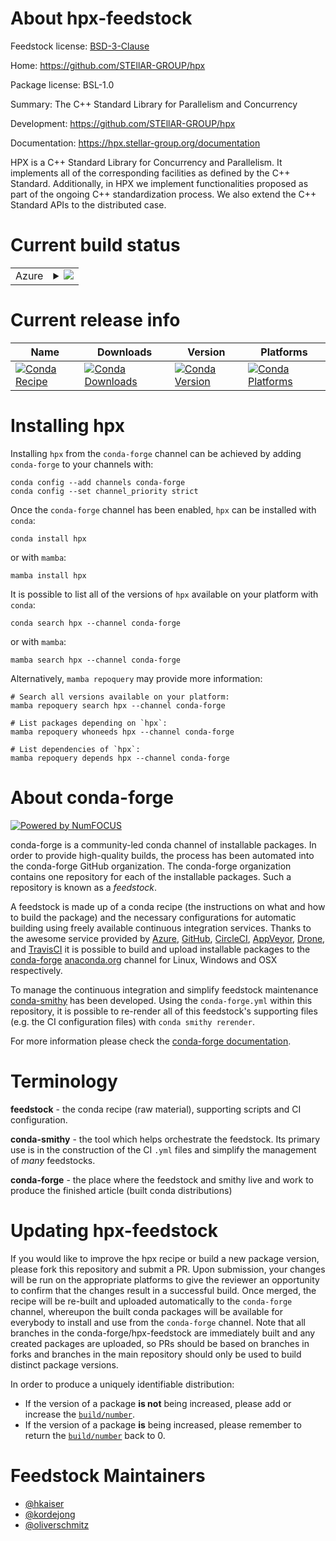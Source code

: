 About hpx-feedstock
===================

Feedstock license: [BSD-3-Clause](https://github.com/conda-forge/hpx-feedstock/blob/main/LICENSE.txt)

Home: https://github.com/STEllAR-GROUP/hpx

Package license: BSL-1.0

Summary: The C++ Standard Library for Parallelism and Concurrency

Development: https://github.com/STEllAR-GROUP/hpx

Documentation: https://hpx.stellar-group.org/documentation

HPX is a C++ Standard Library for Concurrency and Parallelism. It implements all of the
corresponding facilities as defined by the C++ Standard. Additionally, in HPX we implement
functionalities proposed as part of the ongoing C++ standardization process. We also extend
the C++ Standard APIs to the distributed case.


Current build status
====================


<table>
    
  <tr>
    <td>Azure</td>
    <td>
      <details>
        <summary>
          <a href="https://dev.azure.com/conda-forge/feedstock-builds/_build/latest?definitionId=17801&branchName=main">
            <img src="https://dev.azure.com/conda-forge/feedstock-builds/_apis/build/status/hpx-feedstock?branchName=main">
          </a>
        </summary>
        <table>
          <thead><tr><th>Variant</th><th>Status</th></tr></thead>
          <tbody><tr>
              <td>linux_64_mallocsystem</td>
              <td>
                <a href="https://dev.azure.com/conda-forge/feedstock-builds/_build/latest?definitionId=17801&branchName=main">
                  <img src="https://dev.azure.com/conda-forge/feedstock-builds/_apis/build/status/hpx-feedstock?branchName=main&jobName=linux&configuration=linux%20linux_64_mallocsystem" alt="variant">
                </a>
              </td>
            </tr><tr>
              <td>linux_64_malloctcmalloc</td>
              <td>
                <a href="https://dev.azure.com/conda-forge/feedstock-builds/_build/latest?definitionId=17801&branchName=main">
                  <img src="https://dev.azure.com/conda-forge/feedstock-builds/_apis/build/status/hpx-feedstock?branchName=main&jobName=linux&configuration=linux%20linux_64_malloctcmalloc" alt="variant">
                </a>
              </td>
            </tr><tr>
              <td>osx_64</td>
              <td>
                <a href="https://dev.azure.com/conda-forge/feedstock-builds/_build/latest?definitionId=17801&branchName=main">
                  <img src="https://dev.azure.com/conda-forge/feedstock-builds/_apis/build/status/hpx-feedstock?branchName=main&jobName=osx&configuration=osx%20osx_64_" alt="variant">
                </a>
              </td>
            </tr><tr>
              <td>osx_arm64</td>
              <td>
                <a href="https://dev.azure.com/conda-forge/feedstock-builds/_build/latest?definitionId=17801&branchName=main">
                  <img src="https://dev.azure.com/conda-forge/feedstock-builds/_apis/build/status/hpx-feedstock?branchName=main&jobName=osx&configuration=osx%20osx_arm64_" alt="variant">
                </a>
              </td>
            </tr><tr>
              <td>win_64</td>
              <td>
                <a href="https://dev.azure.com/conda-forge/feedstock-builds/_build/latest?definitionId=17801&branchName=main">
                  <img src="https://dev.azure.com/conda-forge/feedstock-builds/_apis/build/status/hpx-feedstock?branchName=main&jobName=win&configuration=win%20win_64_" alt="variant">
                </a>
              </td>
            </tr>
          </tbody>
        </table>
      </details>
    </td>
  </tr>
</table>

Current release info
====================

| Name | Downloads | Version | Platforms |
| --- | --- | --- | --- |
| [![Conda Recipe](https://img.shields.io/badge/recipe-hpx-green.svg)](https://anaconda.org/conda-forge/hpx) | [![Conda Downloads](https://img.shields.io/conda/dn/conda-forge/hpx.svg)](https://anaconda.org/conda-forge/hpx) | [![Conda Version](https://img.shields.io/conda/vn/conda-forge/hpx.svg)](https://anaconda.org/conda-forge/hpx) | [![Conda Platforms](https://img.shields.io/conda/pn/conda-forge/hpx.svg)](https://anaconda.org/conda-forge/hpx) |

Installing hpx
==============

Installing `hpx` from the `conda-forge` channel can be achieved by adding `conda-forge` to your channels with:

```
conda config --add channels conda-forge
conda config --set channel_priority strict
```

Once the `conda-forge` channel has been enabled, `hpx` can be installed with `conda`:

```
conda install hpx
```

or with `mamba`:

```
mamba install hpx
```

It is possible to list all of the versions of `hpx` available on your platform with `conda`:

```
conda search hpx --channel conda-forge
```

or with `mamba`:

```
mamba search hpx --channel conda-forge
```

Alternatively, `mamba repoquery` may provide more information:

```
# Search all versions available on your platform:
mamba repoquery search hpx --channel conda-forge

# List packages depending on `hpx`:
mamba repoquery whoneeds hpx --channel conda-forge

# List dependencies of `hpx`:
mamba repoquery depends hpx --channel conda-forge
```


About conda-forge
=================

[![Powered by
NumFOCUS](https://img.shields.io/badge/powered%20by-NumFOCUS-orange.svg?style=flat&colorA=E1523D&colorB=007D8A)](https://numfocus.org)

conda-forge is a community-led conda channel of installable packages.
In order to provide high-quality builds, the process has been automated into the
conda-forge GitHub organization. The conda-forge organization contains one repository
for each of the installable packages. Such a repository is known as a *feedstock*.

A feedstock is made up of a conda recipe (the instructions on what and how to build
the package) and the necessary configurations for automatic building using freely
available continuous integration services. Thanks to the awesome service provided by
[Azure](https://azure.microsoft.com/en-us/services/devops/), [GitHub](https://github.com/),
[CircleCI](https://circleci.com/), [AppVeyor](https://www.appveyor.com/),
[Drone](https://cloud.drone.io/welcome), and [TravisCI](https://travis-ci.com/)
it is possible to build and upload installable packages to the
[conda-forge](https://anaconda.org/conda-forge) [anaconda.org](https://anaconda.org/)
channel for Linux, Windows and OSX respectively.

To manage the continuous integration and simplify feedstock maintenance
[conda-smithy](https://github.com/conda-forge/conda-smithy) has been developed.
Using the ``conda-forge.yml`` within this repository, it is possible to re-render all of
this feedstock's supporting files (e.g. the CI configuration files) with ``conda smithy rerender``.

For more information please check the [conda-forge documentation](https://conda-forge.org/docs/).

Terminology
===========

**feedstock** - the conda recipe (raw material), supporting scripts and CI configuration.

**conda-smithy** - the tool which helps orchestrate the feedstock.
                   Its primary use is in the construction of the CI ``.yml`` files
                   and simplify the management of *many* feedstocks.

**conda-forge** - the place where the feedstock and smithy live and work to
                  produce the finished article (built conda distributions)


Updating hpx-feedstock
======================

If you would like to improve the hpx recipe or build a new
package version, please fork this repository and submit a PR. Upon submission,
your changes will be run on the appropriate platforms to give the reviewer an
opportunity to confirm that the changes result in a successful build. Once
merged, the recipe will be re-built and uploaded automatically to the
`conda-forge` channel, whereupon the built conda packages will be available for
everybody to install and use from the `conda-forge` channel.
Note that all branches in the conda-forge/hpx-feedstock are
immediately built and any created packages are uploaded, so PRs should be based
on branches in forks and branches in the main repository should only be used to
build distinct package versions.

In order to produce a uniquely identifiable distribution:
 * If the version of a package **is not** being increased, please add or increase
   the [``build/number``](https://docs.conda.io/projects/conda-build/en/latest/resources/define-metadata.html#build-number-and-string).
 * If the version of a package **is** being increased, please remember to return
   the [``build/number``](https://docs.conda.io/projects/conda-build/en/latest/resources/define-metadata.html#build-number-and-string)
   back to 0.

Feedstock Maintainers
=====================

* [@hkaiser](https://github.com/hkaiser/)
* [@kordejong](https://github.com/kordejong/)
* [@oliverschmitz](https://github.com/oliverschmitz/)

